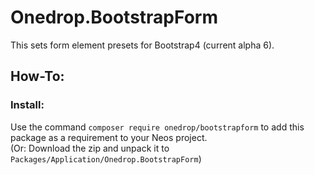 # Onedrop.BootstrapForm

This sets form element presets for Bootstrap4 (current alpha 6).

## How-To:

### Install: 

Use the command ``composer require onedrop/bootstrapform`` to add this package as a requirement to your Neos project.  
(Or: Download the zip and unpack it to ``Packages/Application/Onedrop.BootstrapForm``)

